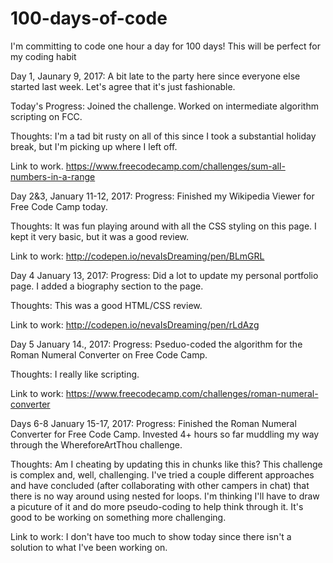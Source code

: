 # 100-days-of-code
I'm committing to code one hour a day for 100 days! This will be perfect for my coding habit 

Day 1, Jaunary 9, 2017:
A bit late to the party here since everyone else started last week. Let's agree that it's just fashionable.

Today's Progress: Joined the challenge. Worked on intermediate algorithm scripting on FCC. 

Thoughts: I'm a tad bit rusty on all of this since I took a substantial holiday break, but I'm picking up where I left off. 


Link to work. https://www.freecodecamp.com/challenges/sum-all-numbers-in-a-range

Day 2&3, January 11-12, 2017:
Progress: Finished my Wikipedia Viewer for Free Code Camp today. 

Thoughts: It was fun playing around with all the CSS styling on this page. I kept it very basic, but it was a good review.

Link to work: http://codepen.io/nevaIsDreaming/pen/BLmGRL

Day 4 January 13, 2017:
Progress: Did a lot to update my personal portfolio page. I added a biography section to the page.

Thoughts: This was a good HTML/CSS review.

Link to work: http://codepen.io/nevaIsDreaming/pen/rLdAzg

Day 5 January 14., 2017:
Progress: Pseduo-coded the algorithm for the Roman Numeral Converter on Free Code Camp. 

Thoughts: I really like scripting.

Link to work: https://www.freecodecamp.com/challenges/roman-numeral-converter


Days 6-8 January 15-17, 2017:
Progress: Finished the Roman Numeral Converter for Free Code Camp. Invested 4+ hours so far muddling my way through the WhereforeArtThou challenge. 

Thoughts: Am I cheating by updating this in chunks like this? This challenge is complex and, well, challenging. I've tried a couple different approaches and have concluded (after collaborating with other campers in chat) that there is no way around using nested for loops. I'm thinking I'll have to draw a picuture of it and do more pseudo-coding to help think through it. It's good to be working on something more challenging. 

Link to work: I don't have too much to show today since there isn't a solution to what I've been working on.
